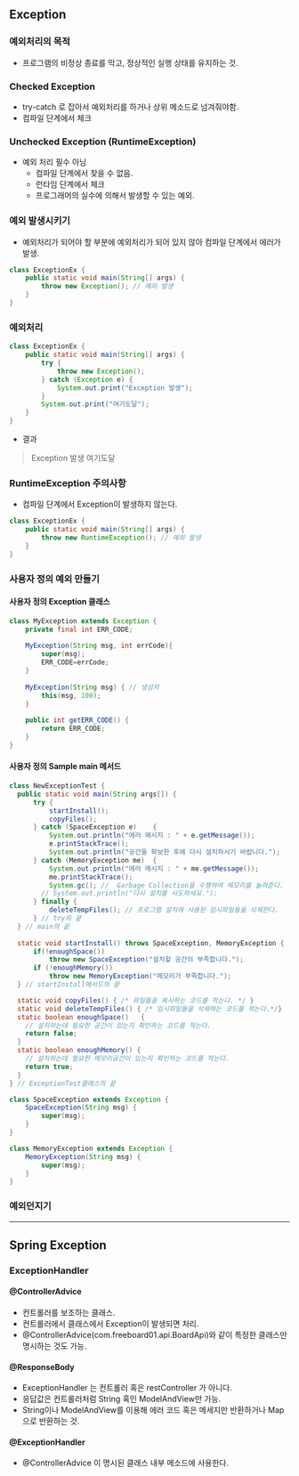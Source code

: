 ## Exception

### 예외처리의 목적
- 프로그램의 비정상 종료를 막고, 정상적인 실행 상태를 유지하는 것.

### Checked Exception
- try-catch 로 잡아서 예외처리를 하거나 상위 메소드로 넘겨줘야함.
- 컴파일 단계에서 체크

### Unchecked Exception (RuntimeException)
- 예외 처리 필수 아님
    + 컴파일 단계에서 찾을 수 없음.
    + 런타임 단계에서 체크
    + 프로그래머의 실수에 의해서 발생할 수 있는 예외.

### 예외 발생시키기

- 예외처리가 되어야 할 부분에 예외처리가 되어 있지 않아 컴파일 단계에서 에러가 발생.
```java
class ExceptionEx {
    public static void main(String[] args) {
        throw new Exception(); // 예외 발생
    }
}
```

### 예외처리
```java
class ExceptionEx {
    public static void main(String[] args) {
        try {
            throw new Exception();
        } catch (Exception e) {
            System.out.print("Exception 발생");
        }
        System.out.print("여기도달");
    }
}
```
- 결과
> Exception 발생
> 여기도달

### RuntimeException 주의사항
- 컴파일 단계에서 Exception이 발생하지 않는다.
```java
class ExceptionEx {
    public static void main(String[] args) {
        throw new RuntimeException(); // 예외 발생 
    }
}
```

### 사용자 정의 예외 만들기

#### 사용자 정의 Exception 클래스
```java
class MyException extends Exception {
    private final int ERR_CODE;
    
    MyException(String msg, int errCode){
        super(msg);
        ERR_CODE=errCode;
    }
    
    MyException(String msg) { // 생성자
        this(msg, 100);
    }
    
    public int getERR_CODE() {
        return ERR_CODE;
    }
}
```
#### 사용자 정의 Sample main 메서드
        
```java
class NewExceptionTest {
  public static void main(String args[]) {
      try {
          startInstall();
          copyFiles();
      } catch (SpaceException e)	{
          System.out.println("에러 메시지 : " + e.getMessage());
          e.printStackTrace();
          System.out.println("공간을 확보한 후에 다시 설치하시기 바랍니다.");
      } catch (MemoryException me)	{
          System.out.println("에러 메시지 : " + me.getMessage());
          me.printStackTrace();
          System.gc(); //  Garbage Collection을 수행하여 메모리를 늘려준다.
        // System.out.println("다시 설치를 시도하세요.");
      } finally {
          deleteTempFiles(); // 프로그램 설치에 사용된 임시파일들을 삭제한다.
      } // try의 끝
  } // main의 끝
  
  static void startInstall() throws SpaceException, MemoryException {
      if(!enoughSpace()) 
          throw new SpaceException("설치할 공간이 부족합니다.");
      if (!enoughMemory()) 
          throw new MemoryException("메모리가 부족합니다.");
  } // startInstall메서드의 끝

  static void copyFiles() { /* 파일들을 복사하는 코드를 적는다. */ }
  static void deleteTempFiles() { /* 임시파일들을 삭제하는 코드를 적는다.*/}
  static boolean enoughSpace()   {
    // 설치하는데 필요한 공간이 있는지 확인하는 코드를 적는다.
    return false;
  }
  static boolean enoughMemory() {
    // 설치하는데 필요한 메모리공간이 있는지 확인하는 코드를 적는다.
    return true;
  }
} // ExceptionTest클래스의 끝

class SpaceException extends Exception { 
    SpaceException(String msg) {
        super(msg);
    }
}

class MemoryException extends Exception {
    MemoryException(String msg) {
        super(msg);
    }
}

```

### 예외던지기

---
## Spring Exception
### ExceptionHandler

#### @ControllerAdvice
- 컨트롤러를 보조하는 클래스.
- 컨트롤러에서 클래스에서 Exception이 발생되면 처리.
- @ControllerAdvice(com.freeboard01.api.BoardApi)와 같이 특정한 클래스만 명시하는 것도 가능.

#### @ResponseBody
- ExceptionHandler 는 컨트롤러 혹은 restController 가 아니다.
- 응답값은 컨트롤러처럼 String 혹인 ModelAndView만 가능.
- String이나 ModelAndView를 이용해 에러 코드 혹은 메세지만 반환하거나 Map으로 반환하는 것.

#### @ExceptionHandler
- @ControllerAdvice 이 명시된 클래스 내부 메소드에 사용한다.
